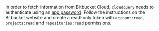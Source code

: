 In order to fetch information from Bitbucket Cloud, `cloudquery` needs to authenticate using an [app password](https://support.atlassian.com/bitbucket-cloud/docs/app-passwords/). Follow the instructions on the Bitbucket website and create a read-only token with `account:read`, `projects:read` and `repositories:read` permissions.
